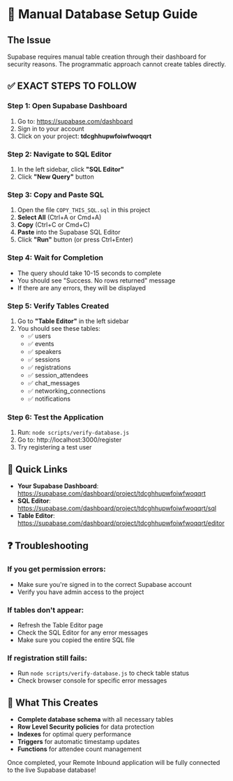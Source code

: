 # 🚀 Manual Database Setup Guide

## The Issue
Supabase requires manual table creation through their dashboard for security reasons. The programmatic approach cannot create tables directly.

## ✅ EXACT STEPS TO FOLLOW

### Step 1: Open Supabase Dashboard
1. Go to: https://supabase.com/dashboard
2. Sign in to your account
3. Click on your project: **tdcghhupwfoiwfwoqqrt**

### Step 2: Navigate to SQL Editor
1. In the left sidebar, click **"SQL Editor"**
2. Click **"New Query"** button

### Step 3: Copy and Paste SQL
1. Open the file `COPY_THIS_SQL.sql` in this project
2. **Select All** (Ctrl+A or Cmd+A)
3. **Copy** (Ctrl+C or Cmd+C)
4. **Paste** into the Supabase SQL Editor
5. Click **"Run"** button (or press Ctrl+Enter)

### Step 4: Wait for Completion
- The query should take 10-15 seconds to complete
- You should see "Success. No rows returned" message
- If there are any errors, they will be displayed

### Step 5: Verify Tables Created
1. Go to **"Table Editor"** in the left sidebar
2. You should see these tables:
   - ✅ users
   - ✅ events  
   - ✅ speakers
   - ✅ sessions
   - ✅ registrations
   - ✅ session_attendees
   - ✅ chat_messages
   - ✅ networking_connections
   - ✅ notifications

### Step 6: Test the Application
1. Run: `node scripts/verify-database.js`
2. Go to: http://localhost:3000/register
3. Try registering a test user

## 🔗 Quick Links
- **Your Supabase Dashboard**: https://supabase.com/dashboard/project/tdcghhupwfoiwfwoqqrt
- **SQL Editor**: https://supabase.com/dashboard/project/tdcghhupwfoiwfwoqqrt/sql
- **Table Editor**: https://supabase.com/dashboard/project/tdcghhupwfoiwfwoqqrt/editor

## ❓ Troubleshooting

### If you get permission errors:
- Make sure you're signed in to the correct Supabase account
- Verify you have admin access to the project

### If tables don't appear:
- Refresh the Table Editor page
- Check the SQL Editor for any error messages
- Make sure you copied the entire SQL file

### If registration still fails:
- Run `node scripts/verify-database.js` to check table status
- Check browser console for specific error messages

## 🎯 What This Creates
- **Complete database schema** with all necessary tables
- **Row Level Security policies** for data protection  
- **Indexes** for optimal query performance
- **Triggers** for automatic timestamp updates
- **Functions** for attendee count management

Once completed, your Remote Inbound application will be fully connected to the live Supabase database!